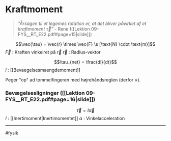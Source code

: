 # Kraftmoment
> *"Årsagen til et legemes rotation er, at det bliver påvirket af et kraftmoment $\vec{\tau}$"* 
> \- Rene ([[Lektion 09-FYS__RT_E22.pdf#page=15|slide]])

$$\vec{\tau} = \vec{r} \times \vec{F} \s [\text{N} \cdot \text{m}]$$
$\vec{F}$ : Kraften vinkelret på $\vec{r}$
$\vec{r}$ : Radius-vektor

$$\tau_{net} = \frac{dl}{dt}$$
$l$ : [[Bevaegelsesmaengdemoment]]

Peger "op" ad tommelfingeren med højrehåndsreglen (derfor $\times$).

### Bevægelsesligninger ([[Lektion 09-FYS__RT_E22.pdf#page=16|slide]])
$$\vec{\tau} = I\vec{\alpha}$$
$I$ : [[Inertimoment|Inertimomentet]]
$\alpha$ : Vinkelacceleration

---
#fysik 